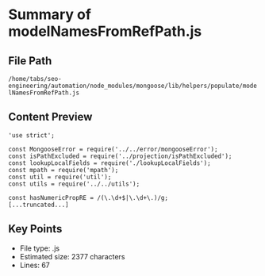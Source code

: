 # Summary of modelNamesFromRefPath.js
  
## File Path
`/home/tabs/seo-engineering/automation/node_modules/mongoose/lib/helpers/populate/modelNamesFromRefPath.js`

## Content Preview
```
'use strict';

const MongooseError = require('../../error/mongooseError');
const isPathExcluded = require('../projection/isPathExcluded');
const lookupLocalFields = require('./lookupLocalFields');
const mpath = require('mpath');
const util = require('util');
const utils = require('../../utils');

const hasNumericPropRE = /(\.\d+$|\.\d+\.)/g;
[...truncated...]
```

## Key Points
- File type: .js
- Estimated size: 2377 characters
- Lines: 67
